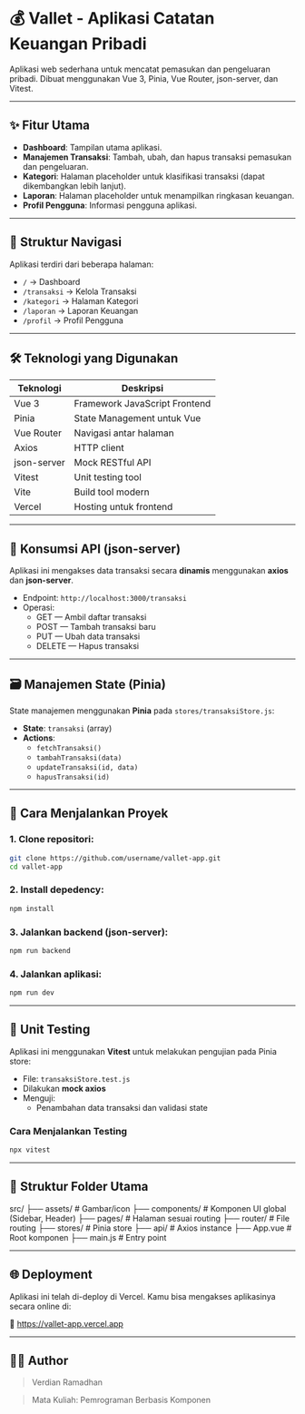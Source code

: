 # 💰 Vallet - Aplikasi Catatan Keuangan Pribadi

Aplikasi web sederhana untuk mencatat pemasukan dan pengeluaran pribadi. Dibuat menggunakan Vue 3, Pinia, Vue Router, json-server, dan Vitest.

---

## ✨ Fitur Utama

- **Dashboard**: Tampilan utama aplikasi.
- **Manajemen Transaksi**: Tambah, ubah, dan hapus transaksi pemasukan dan pengeluaran.
- **Kategori**: Halaman placeholder untuk klasifikasi transaksi (dapat dikembangkan lebih lanjut).
- **Laporan**: Halaman placeholder untuk menampilkan ringkasan keuangan.
- **Profil Pengguna**: Informasi pengguna aplikasi.

---

## 🧭 Struktur Navigasi

Aplikasi terdiri dari beberapa halaman:

- `/` → Dashboard
- `/transaksi` → Kelola Transaksi
- `/kategori` → Halaman Kategori
- `/laporan` → Laporan Keuangan
- `/profil` → Profil Pengguna

---

## 🛠️ Teknologi yang Digunakan

| Teknologi      | Deskripsi                        |
|----------------|----------------------------------|
| Vue 3          | Framework JavaScript Frontend    |
| Pinia          | State Management untuk Vue       |
| Vue Router     | Navigasi antar halaman           |
| Axios          | HTTP client                      |
| json-server    | Mock RESTful API                 |
| Vitest         | Unit testing tool                |
| Vite           | Build tool modern                |
| Vercel         | Hosting untuk frontend           |

---

## 🔌 Konsumsi API (json-server)

Aplikasi ini mengakses data transaksi secara **dinamis** menggunakan **axios** dan **json-server**.

- Endpoint: `http://localhost:3000/transaksi`
- Operasi:
  - GET — Ambil daftar transaksi
  - POST — Tambah transaksi baru
  - PUT — Ubah data transaksi
  - DELETE — Hapus transaksi

---

## 🗃️ Manajemen State (Pinia)

State manajemen menggunakan **Pinia** pada `stores/transaksiStore.js`:

- **State**: `transaksi` (array)
- **Actions**:
  - `fetchTransaksi()`
  - `tambahTransaksi(data)`
  - `updateTransaksi(id, data)`
  - `hapusTransaksi(id)`

---

## 🚀 Cara Menjalankan Proyek

### 1. Clone repositori:
```bash
git clone https://github.com/username/vallet-app.git
cd vallet-app
```
### 2. Install depedency:
```bash
npm install
```

### 3. Jalankan backend (json-server):
```bash
npm run backend
```

### 4. Jalankan aplikasi:
```bash
npm run dev
```
---

## 🧪 Unit Testing

Aplikasi ini menggunakan **Vitest** untuk melakukan pengujian pada Pinia store:

- File: `transaksiStore.test.js`
- Dilakukan **mock axios**
- Menguji:
  - Penambahan data transaksi dan validasi state

### Cara Menjalankan Testing
```bash
npx vitest
```

---

## 📁 Struktur Folder Utama

src/
├── assets/            # Gambar/icon
├── components/        # Komponen UI global (Sidebar, Header)
├── pages/             # Halaman sesuai routing
├── router/            # File routing
├── stores/            # Pinia store
├── api/               # Axios instance
├── App.vue            # Root komponen
├── main.js            # Entry point

---

## 🌐 Deployment

Aplikasi ini telah di-deploy di Vercel.
Kamu bisa mengakses aplikasinya secara online di:

🔗 https://vallet-app.vercel.app

---

## 👨‍💻 Author

>   Verdian Ramadhan

>   Mata Kuliah: Pemrograman Berbasis Komponen